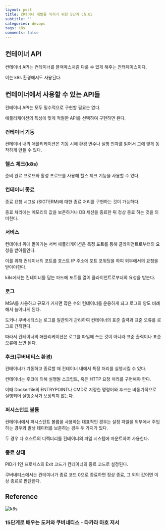 ```yaml
---
layout: post
title: 컨테이너 개발을 익히기 위한 5단계 Ch.05
subtitle: ''
categories: devops
tags: k8s
comments: false
---
```


## 컨테이너 API

컨테이너 API는 컨테이너를 블랙박스처럼 다룰 수 있게 해주는 인터페이스이다.

이는 k8s 환경에서도 사용된다.

## 컨테이너에서 사용할 수 있는 API들

컨테이너 API는 모두 필수적으로 구현할 필요는 없다.

애플리케이션의 특성에 맞게 적절한 API를 선택하여 구현하면 된다.

### 컨테이너 기동

컨테이너 내의 애플리케이션은 기동 시에 환경 변수나 실행 인자를 읽어서 그에 맞게 동작하게 만들 수 있다.

### 헬스 체크(k8s)

준비 완료 프로브와 활성 프로브를 사용해 헬스 체크 기능을 사용할 수 있다.

### 컨테이너 종료

종료 요청 시그널 (SIGTERM)에 대한 종료 처리를 구현하는 것이 가능하다.

종료 처리에는 메모리의 값을 보존하거나 DB 세션을 종료한 뒤 정상 종료 하는 것을 의미한다.

### 서비스

컨테이너 위에 돌아가는 서버 애플리케이션은 특정 포트를 통해 클라이언트로부터의 요청을 받아들인다.

이를 위해 컨테이너의 포트를 호스트 IP 주소에 포트 포워딩을 하여 외부에서의 요청을 받아야한다.

k8s에서는 컨테이너를 담는 파드에 포트를 열어 클라이언트로부터의 요청을 받는다.

### 로그

MSA를 사용하고 규모가 커지면 많은 수의 컨테이너를 운용하게 되고 로그의 양도 비례해서 늘어나게 된다.

도커나 쿠버네티스는 로그를 일관되게 관리하여 컨테이너의 표준 출력과 표준 오류를 로그로 간직한다.

따라서 컨테이너의 애플리케이션은 로그를 파일에 쓰는 것이 아니라 표준 출력이나 표준 오류에 쓰면 된다.

### 후크(쿠버네티스 환경)

컨테이너가 기동하고 종료할 때 컨테이너 내에서 특정 처리를 실행시킬 수 있다.

컨테이너는 후크에 의해 실행될 스크립트, 혹은 HTTP 요청 처리를 구현해야 한다.

이때 Dockerfile의 ENTRYPOINT나 CMD로 지정한 명령어와 후크는 비동기적으로 실행되어 실행순서가 보장되지 않는다.

### 퍼시스턴트 볼륨

컨테이너에서 퍼시스턴트 볼륨을 사용하는 대표적인 경우는 설정 파일을 외부에서 주입하는 경우와 발생 데이터를 보존하는 경우 두 가지가 있다.

두 경우 다 호스트의 디렉터리를 컨테이너의 파일 시스템에 마운트하여 사용한다.

### 종료 상태

PID가 1인 프로세스의 Exit 코드가 컨테이너의 종료 코드로 설정된다.

쿠버네티스에서는 컨테이너가 종료 코드 0으로 종료하면 정상 종료, 그 외의 값이면 이상 종료로 판단한다.

## Reference

![k8s](https://user-images.githubusercontent.com/43809168/101032998-6684c380-35bd-11eb-8ba7-a784fd46b37a.png)

### 15단계로 배우는 도커와 쿠버네티스 - 타카라 마호 저서
